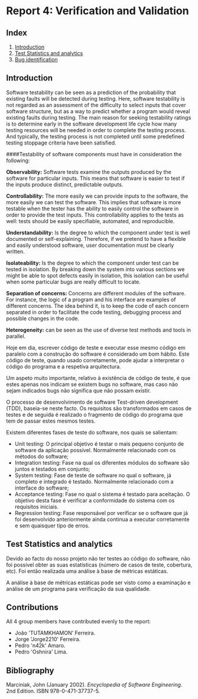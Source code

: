 # Report 4: Verification and Validation

## Index
 1. [Introduction](#introduction)
 2. [Test Statistics and analytics](#test_sa)
 3. [Bug identification](#bug_identification)

## Introduction<a name="introduction"></a>

Software testability can be seen as a prediction of the probability that existing faults will be detected during testing. Here, software testability is not regarded as an assessment of the difficulty to select inputs that cover software structure, but as a way to predict whether a program would reveal existing faults during testing. The main reason for seeking testability ratings is to determine early in the software development life cycle how many testing resources will be needed in order to complete the testing process. And typically, the testing process is not completed until some predefined testing stoppage criteria have been satisfied.

####Testability of software components must have in consideration the following:

**Observability:** Software tests examine the outputs produced by the software for particular inputs. This means that software is easier to test if the inputs produce distinct, predictable outputs. 

**Controllability:**  The more easily we can provide inputs to the software, the more easily we can test the software. This implies that software is more testable when the tester has the ability to easily control the software in order to provide the test inputs. This controllability applies to the tests as well: tests should be easily specifiable, automated, and reproducible.

**Understandability:** Is the degree to which the component under test is well documented or self-explaining. Therefore, if we pretend to have a flexible and easily understood software, user documentation must be clearly written.

**Isolateability:** Is the degree to which the component under test can be tested in isolation. By breaking down the system into various sections we might be able to spot defects easily in isolation, this isolation can be useful when some particular bugs are really difficult to locate. 

**Separation of concerns:** Concerns are different modules of the software. For instance, the logic of a program and his interface are examples of different concerns.
The idea behind it, is to keep the code of each concern separated in order to facilitate the code testing, debugging process and possible changes in the code.

**Heterogeneity:** can be seen as the use of diverse test methods and tools in parallel.

Hoje em dia, escrever código de teste e executar esse mesmo código em paralelo com a construção do software é considerado um bom hábito. Este código de teste, quando usado corretamente, pode ajudar a interpretar o código do programa e a respetiva arquitectura.

Um aspeto muito importante, relativo à existência de código de teste, é que estes apenas nos indicam se existem bugs no software, mas caso não sejam indicados bugs não significa que não possam existir.

O processo de desenvolvimento de software Test-driven development (TDD), baseia-se neste facto. Os requisitos são transformados em casos de testes e de seguida é realizado o fragmento de código do programa que tem de passar estes mesmos testes.

Existem diferentes fases de teste do software, nos quais se salientam:
 * Unit testing: O principal objetivo é testar o mais pequeno conjunto de software da aplicação possível. Normalmente relacionado com os métodos do software;
 * Integration testing: Fase na qual os diferentes módulos do software são juntos e testados em conjunto;
 * System testing: Fase de teste de software no qual o software, já completo e integrado é testado. Normalmente relacionado com a interface do software;
 * Acceptance testing: Fase no qual o sistema é testado para aceitação. O objetivo desta fase é verificar a conformidade do sistema com os requisitos iniciais.
 * Regression testing: Fase responsável por verificar se o software que já foi desenvolvido anteriormente ainda continua a executar corretamente e sem quaisquer tipo de erros.
 
## Test Statistics and analytics<a name="test_sa"></a>

Devido ao facto do nosso projeto não ter testes ao código do software, não foi possível obter as suas estatísticas (número de casos de teste, cobertura, etc). Foi então realizada uma análise à base de métricas estáticas.

A análise à base de métricas estáticas pode ser visto como a examinação e análise de um programa para verificação da sua qualidade.


## Contributions
All 4 group members have contributed evenly to the report:

* João 'TUTAMKHAMON' Ferreira.
* Jorge 'Jorge2210' Ferreira.
* Pedro 'n42k' Amaro.
* Pedro 'Oshnira' Lima.

## Bibliography
Marciniak, John  (January 2002). *Encyclopedia of Software Engineering*. 2nd Edition. ISBN 978-0-471-37737-5.

